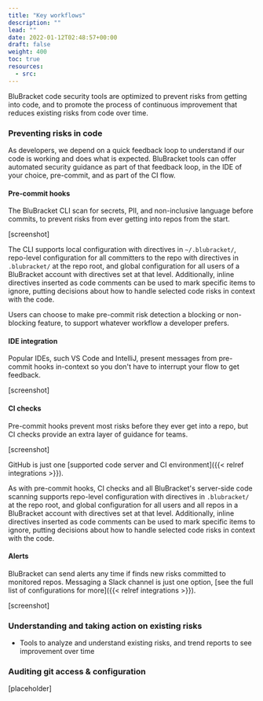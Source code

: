 ```yaml
---
title: "Key workflows"
description: ""
lead: ""
date: 2022-01-12T02:48:57+00:00
draft: false
weight: 400
toc: true
resources:
  - src:
---
```


BluBracket code security tools are optimized to prevent risks from getting into code, and to promote the process of continuous improvement that reduces existing risks from code over time.

### Preventing risks in code

As developers, we depend on a quick feedback loop to understand if our code is working and does what is expected. BluBracket tools can offer automated security guidance as part of that feedback loop, in the IDE of your choice, pre-commit, and as part of the CI flow.

#### Pre-commit hooks

The BluBracket CLI scan for secrets, PII, and non-inclusive language before commits, to prevent risks from ever getting into repos from the start.

[screenshot]

The CLI supports local configuration with directives in `~/.blubracket/`, repo-level configuration for all committers to the repo with directives in `.blubracket/` at the repo root, and global configuration for all users of a BluBracket account with directives set at that level. Additionally, inline directives inserted as code comments can be used to mark specific items to ignore, putting decisions about how to handle selected code risks in context with the code.

Users can choose to make pre-commit risk detection a blocking or non-blocking feature, to support whatever workflow a developer prefers.

#### IDE integration

Popular IDEs, such VS Code and IntelliJ, present messages from pre-commit hooks in-context so you don't have to interrupt your flow to get feedback.

[screenshot]

#### CI checks

Pre-commit hooks prevent most risks before they ever get into a repo, but CI checks provide an extra layer of guidance for teams.

[screenshot]

GitHub is just one [supported code server and CI environment]({{< relref integrations >}}).

As with pre-commit hooks, CI checks and all BluBracket's server-side code scanning supports repo-level configuration with directives in `.blubracket/` at the repo root, and global configuration for all users and all repos in a BluBracket account with directives set at that level. Additionally, inline directives inserted as code comments can be used to mark specific items to ignore, putting decisions about how to handle selected code risks in context with the code.

#### Alerts

BluBracket can send alerts any time if finds new risks committed to monitored repos. Messaging a Slack channel is just one option, [see the full list of configurations for more]({{< relref integrations >}}).

[screenshot]

### Understanding and taking action on existing risks

- Tools to analyze and understand existing risks, and trend reports to see improvement over time

### Auditing git access & configuration

[placeholder]
